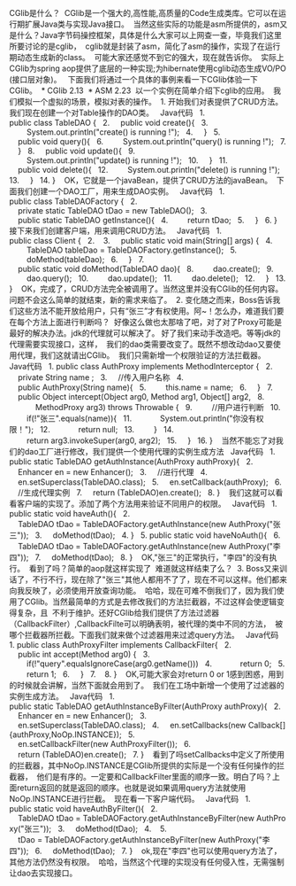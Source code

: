 CGlib是什么？  CGlib是一个强大的,高性能,高质量的Code生成类库。它可以在运行期扩展Java类与实现Java接口。  当然这些实际的功能是asm所提供的，asm又是什么？Java字节码操控框架，具体是什么大家可以上网查一查，毕竟我们这里所要讨论的是cglib，  cglib就是封装了asm，简化了asm的操作，实现了在运行期动态生成新的class。  可能大家还感觉不到它的强大，现在就告诉你。  实际上CGlib为spring aop提供了底层的一种实现;为hibernate使用cglib动态生成VO/PO (接口层对象)。   下面我们将通过一个具体的事例来看一下CGlib体验一下CGlib。  * CGlib 2.13  * ASM 2.23  以一个实例在简单介绍下cglib的应用。  我们模拟一个虚拟的场景，模拟对表的操作。  1. 开始我们对表提供了CRUD方法。  我们现在创建一个对Table操作的DAO类。  
Java代码  
	1.	public class TableDAO {  
	2.	    public void create(){  
	3.	        System.out.println("create() is running !");  
	4.	    }  
	5.	    public void query(){  
	6.	        System.out.println("query() is running !");  
	7.	    }  
	8.	    public void update(){  
	9.	        System.out.println("update() is running !");  
	10.	    }  
	11.	    public void delete(){  
	12.	        System.out.println("delete() is running !");  
	13.	    }  
	14.	}  
 OK，它就是一个javaBean，提供了CRUD方法的javaBean。  下面我们创建一个DAO工厂，用来生成DAO实例。  
Java代码  
	1.	public class TableDAOFactory {  
	2.	    private static TableDAO tDao = new TableDAO();  
	3.	    public static TableDAO getInstance(){  
	4.	        return tDao;  
	5.	    }  
	6.	}  
 接下来我们创建客户端，用来调用CRUD方法。  
Java代码  
	1.	public class Client {  
	2.	  
	3.	    public static void main(String[] args) {  
	4.	        TableDAO tableDao = TableDAOFactory.getInstance();  
	5.	        doMethod(tableDao);  
	6.	    }  
	7.	    public static void doMethod(TableDAO dao){  
	8.	        dao.create();  
	9.	        dao.query();  
	10.	        dao.update();  
	11.	        dao.delete();  
	12.	    }  
	13.	}  
 OK，完成了，CRUD方法完全被调用了。当然这里并没有CGlib的任何内容。问题不会这么简单的就结束，新的需求来临了。  2. 变化随之而来，Boss告诉我们这些方法不能开放给用户，只有“张三”才有权使用。阿~！怎么办，难道我们要在每个方法上面进行判断吗？  好像这么做也太那啥了吧，对了对了Proxy可能是最好的解决办法。jdk的代理就可以解决了。 好了我们来动手改造吧。等等jdk的代理需要实现接口，这样，  我们的dao类需要改变了。既然不想改动dao又要使用代理，我们这就请出CGlib。  我们只需新增一个权限验证的方法拦截器。  
Java代码  
	1.	public class AuthProxy implements MethodInterceptor {  
	2.	    private String name ;  
	3.	    //传入用户名称  
	4.	    public AuthProxy(String name){  
	5.	        this.name = name;  
	6.	    }  
	7.	    public Object intercept(Object arg0, Method arg1, Object[] arg2,  
	8.	            MethodProxy arg3) throws Throwable {  
	9.	        //用户进行判断  
	10.	        if(!"张三".equals(name)){  
	11.	            System.out.println("你没有权限！");  
	12.	            return null;  
	13.	        }  
	14.	        return arg3.invokeSuper(arg0, arg2);  
	15.	    }  
	16.	}  
 当然不能忘了对我们的dao工厂进行修改，我们提供一个使用代理的实例生成方法  
Java代码  
	1.	public static TableDAO getAuthInstance(AuthProxy authProxy){  
	2.	    Enhancer en = new Enhancer();  
	3.	    //进行代理  
	4.	    en.setSuperclass(TableDAO.class);  
	5.	    en.setCallback(authProxy);  
	6.	    //生成代理实例  
	7.	    return (TableDAO)en.create();  
	8.	}  
 我们这就可以看看客户端的实现了。添加了两个方法用来验证不同用户的权限。  
Java代码  
	1.	public static void haveAuth(){  
	2.	    TableDAO tDao = TableDAOFactory.getAuthInstance(new AuthProxy("张三"));  
	3.	    doMethod(tDao);  
	4.	}  
	5.	public static void haveNoAuth(){  
	6.	    TableDAO tDao = TableDAOFactory.getAuthInstance(new AuthProxy("李四"));  
	7.	    doMethod(tDao);  
	8.	}  
 OK,"张三"的正常执行，"李四"的没有执行。  看到了吗？简单的aop就这样实现了  难道就这样结束了么？  3. Boss又来训话了，不行不行，现在除了"张三"其他人都用不了了，现在不可以这样。他们都来向我反映了，必须使用开放查询功能。  哈哈，现在可难不倒我们了，因为我们使用了CGlib。当然最简单的方式是去修改我们的方法拦截器，不过这样会使逻辑变得复杂，且  不利于维护。还好CGlib给我们提供了方法过滤器（CallbackFilter）,CallbackFilte可以明确表明，被代理的类中不同的方法，  被哪个拦截器所拦截。下面我们就来做个过滤器用来过滤query方法。  
Java代码  
	1.	public class AuthProxyFilter implements CallbackFilter{  
	2.	    public int accept(Method arg0) {  
	3.	        if(!"query".equalsIgnoreCase(arg0.getName()))  
	4.	            return 0;  
	5.	        return 1;  
	6.	    }  
	7.	  
	8.	}  
 OK,可能大家会对return 0 or 1感到困惑，用到的时候就会讲解，当然下面就会用到了。  我们在工场中新增一个使用了过滤器的实例生成方法。  
Java代码  
	1.	public static TableDAO getAuthInstanceByFilter(AuthProxy authProxy){  
	2.	    Enhancer en = new Enhancer();  
	3.	    en.setSuperclass(TableDAO.class);  
	4.	    en.setCallbacks(new Callback[]{authProxy,NoOp.INSTANCE});  
	5.	    en.setCallbackFilter(new AuthProxyFilter());  
	6.	    return (TableDAO)en.create();  
	7.	}  
 看到了吗setCallbacks中定义了所使用的拦截器，其中NoOp.INSTANCE是CGlib所提供的实际是一个没有任何操作的拦截器，  他们是有序的。一定要和CallbackFilter里面的顺序一致。明白了吗？上面return返回的就是返回的顺序。也就是说如果调用query方法就使用NoOp.INSTANCE进行拦截。  现在看一下客户端代码。  
Java代码  
	1.	public static void haveAuthByFilter(){  
	2.	    TableDAO tDao = TableDAOFactory.getAuthInstanceByFilter(new AuthProxy("张三"));  
	3.	    doMethod(tDao);  
	4.	  
	5.	    tDao = TableDAOFactory.getAuthInstanceByFilter(new AuthProxy("李四"));  
	6.	    doMethod(tDao);  
	7.	}  
 ok,现在"李四"也可以使用query方法了，其他方法仍然没有权限。  哈哈，当然这个代理的实现没有任何侵入性，无需强制让dao去实现接口。 


